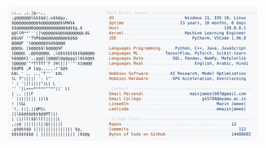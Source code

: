 <picture>
  <source srcset="https://raw.githubusercontent.com/mmazinjameel/mmazinjameel/main/dark_mode.svg?v=1757088740" media="(prefers-color-scheme: dark)">
  <img src="https://raw.githubusercontent.com/mmazinjameel/mmazinjameel/main/light_mode.svg?v=1757088740">
</picture>
